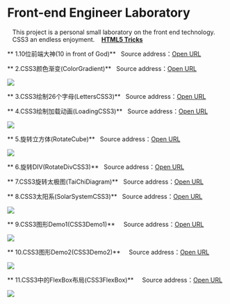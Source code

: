 # Front-end Engineer Laboratory
&nbsp;&nbsp; This project is a personal small laboratory on the front end technology.     
&nbsp;&nbsp; CSS3 an endless enjoyment. &nbsp;&nbsp; <strong><a href="http://www.html5tricks.com/" >HTML5 Tricks</a></strong>


** 1.10位前端大神(10 in front of God)**  &nbsp;&nbsp;Source address：<a href="https://github.com/wuping5719/Front-end-Laboratory/blob/master/FrontGod.md" >Open URL</a> 

** 2.CSS3颜色渐变(ColorGradient)**  &nbsp;&nbsp;Source address：<a href="https://github.com/wuping5719/Front-end-Laboratory/blob/master/CSS3/ColorGradient.html" >Open URL</a> 
<p><img src="http://img.blog.csdn.net/20160423151637558?watermark/2/text/aHR0cDovL2Jsb2cuY3Nkbi5uZXQv/font/5a6L5L2T/fontsize/400/fill/I0JBQkFCMA==/dissolve/70/gravity/SouthEast" /></p>
  
** 3.CSS3绘制26个字母(LettersCSS3)**  &nbsp;&nbsp;Source address：<a href="https://github.com/wuping5719/Front-end-Laboratory/blob/master/CSS3/LettersCSS3.html" >Open URL</a> 
  
** 4.CSS3绘制加载动画(LoadingCSS3)**  &nbsp;&nbsp;Source address：<a href="https://github.com/wuping5719/Front-end-Laboratory/blob/master/CSS3/LoadingCSS3.html" >Open URL</a> 
<p><img src="http://img.blog.csdn.net/20160420225648087?watermark/2/text/aHR0cDovL2Jsb2cuY3Nkbi5uZXQv/font/5a6L5L2T/fontsize/400/fill/I0JBQkFCMA==/dissolve/70/gravity/SouthEast" /></p>

** 5.旋转立方体(RotateCube)**  &nbsp;&nbsp;Source address：<a href="https://github.com/wuping5719/Front-end-Laboratory/blob/master/CSS3/RotateCube.html" >Open URL</a> 
<p><img src="http://img.blog.csdn.net/20160422145627138?watermark/2/text/aHR0cDovL2Jsb2cuY3Nkbi5uZXQv/font/5a6L5L2T/fontsize/400/fill/I0JBQkFCMA==/dissolve/70/gravity/SouthEast" /></p>
  
** 6.旋转DIV(RotateDivCSS3)**  &nbsp;&nbsp;Source address：<a href="https://github.com/wuping5719/Front-end-Laboratory/blob/master/CSS3/RotateDivCSS3.html" >Open URL</a> 

** 7.CSS3旋转太极图(TaiChiDiagram)**  &nbsp;&nbsp;Source address：<a href="https://github.com/wuping5719/Front-end-Laboratory/blob/master/CSS3/TaiChiDiagram.html" >Open URL</a> 
  
** 8.CSS3太阳系(SolarSystemCSS3)**  &nbsp;&nbsp;Source address：<a href="https://github.com/wuping5719/Front-end-Laboratory/blob/master/CSS3/SolarSystemCSS3.html" >Open URL</a> 
<p><img src="http://images.cnblogs.com/cnblogs_com/wp5719/831982/o_11.png"/></p>

** 9.CSS3图形Demo1(CSS3Demo1)**   &nbsp;&nbsp;Source address：<a href="https://github.com/wuping5719/Front-end-Laboratory/blob/master/CSS3/CSS3Demo1.html" >Open URL</a> 
<p><img src="http://images.cnblogs.com/cnblogs_com/wp5719/831982/o_12.png"/></p>

** 10.CSS3图形Demo2(CSS3Demo2)**   &nbsp;&nbsp;Source address：<a href="https://github.com/wuping5719/Front-end-Laboratory/blob/master/CSS3/CSS3Demo2.html" >Open URL</a> 
<p><img src="http://images.cnblogs.com/cnblogs_com/wp5719/831982/o_1.png"/></p>

** 11.CSS3中的FlexBox布局(CSS3FlexBox)**   &nbsp;&nbsp;Source address：<a href="https://github.com/wuping5719/Front-end-Laboratory/blob/master/CSS3/FlexboxLayout.html" >Open URL</a> 
<p><img src="http://images.cnblogs.com/cnblogs_com/wp5719/831982/o_flexlayout.png"/></p>
